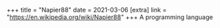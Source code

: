+++
title = "Napier88"
date = 2021-03-06
[extra]
link = "https://en.wikipedia.org/wiki/Napier88"
+++
A programming language

